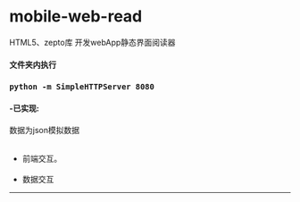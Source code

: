 # mobile-web-read
HTML5、zepto库 开发webApp静态界面阅读器
<br/>
<h4>文件夹内执行</h4>
<h3><code>python -m SimpleHTTPServer 8080</code></h3>
<h4>-已实现:</h4>
<p>数据为json模拟数据</p>
<ul>
  <li>前端交互。</li>
  <li>数据交互</li>
</ul>
<hr>
